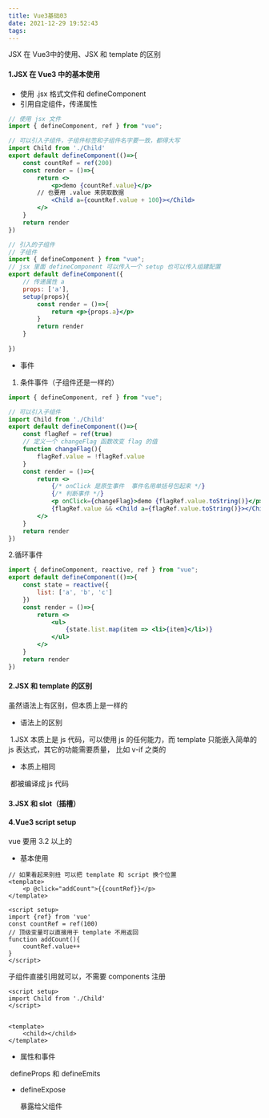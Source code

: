 ```yaml
---
title: Vue3基础03
date: 2021-12-29 19:52:43
tags:
---
```


JSX 在 Vue3中的使用、JSX 和 template 的区别

<!-- more -->

#### 1.JSX 在 Vue3 中的基本使用

- 使用 .jsx 格式文件和 defineComponent
- 引用自定组件，传递属性

```jsx
// 使用 jsx 文件
import { defineComponent, ref } from "vue";

// 可以引入子组件，子组件标签和子组件名字要一致，都得大写
import Child from './Child'
export default defineComponent(()=>{
    const countRef = ref(200)
    const render = ()=>{
        return <>
            <p>demo {countRef.value}</p>
        // 也要用 .value 来获取数据
            <Child a={countRef.value + 100}></Child>
        </>
    }
    return render
})


```

```jsx
// 引入的子组件
// 子组件
import { defineComponent } from "vue";
// jsx 里面 defineComponent 可以传入一个 setup 也可以传入组建配置
export default defineComponent({
    // 传递属性 a
    props: ['a'],
    setup(props){
        const render = ()=>{
            return <p>{props.a}</p>
        }
        return render
    }
    
})
```



- 事件

1. 条件事件（子组件还是一样的）

```jsx
import { defineComponent, ref } from "vue";

// 可以引入子组件
import Child from './Child'
export default defineComponent(()=>{
    const flagRef = ref(true)
    // 定义一个 changeFlag 函数改变 flag 的值
    function changeFlag(){
        flagRef.value = !flagRef.value
    }
    const render = ()=>{
        return <>
            {/* onClick 是原生事件  事件名用单括号包起来 */}
            {/* 判断事件 */}
            <p onClick={changeFlag}>demo {flagRef.value.toString()}</p>
            {flagRef.value && <Child a={flagRef.value.toString()}></Child>}
        </>
    }
    return render
})


```



2.循环事件

```jsx
import { defineComponent, reactive, ref } from "vue";
export default defineComponent(()=>{
    const state = reactive({
        list: ['a', 'b', 'c']
    })
    const render = ()=>{
        return <>
            <ul>
                {state.list.map(item => <li>{item}</li>)}
            </ul>
        </>
    }
    return render
})
```



#### 2.JSX 和 template 的区别

虽然语法上有区别，但本质上是一样的

- 语法上的区别

​		1.JSX 本质上是 js 代码，可以使用 js 的任何能力，而 template 只能嵌入简单的 js 表达式，其它的功能需要质量，  			比如 v-if 之类的

- 本质上相同

​		都被编译成 js 代码



#### 3.JSX 和 slot（插槽）







#### 4.Vue3 script setup

vue 要用 3.2 以上的

- 基本使用

```vue
// 如果看起来别扭 可以把 template 和 script 换个位置
<template>
    <p @click="addCount">{{countRef}}</p>
</template>

<script setup>
import {ref} from 'vue'
const countRef = ref(100)
// 顶级变量可以直接用于 template 不用返回
function addCount(){
    countRef.value++
}
</script>
```

子组件直接引用就可以，不需要 components 注册

```vue
<script setup>
import Child from './Child'
</script>


<template>
    <child></child>
</template> 
```

- 属性和事件

​		defineProps 和 defineEmits



- defineExpose

  暴露给父组件

